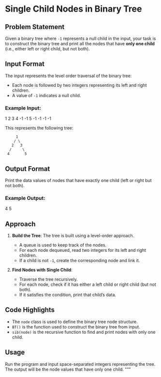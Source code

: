 # Single Child Nodes in Binary Tree

## Problem Statement

Given a binary tree where `-1` represents a null child in the input, your task is to construct the binary tree and print all the nodes that have **only one child** (i.e., either left or right child, but not both).

## Input Format

The input represents the level order traversal of the binary tree:
- Each node is followed by two integers representing its left and right children.
- A value of `-1` indicates a null child.

### Example Input:
1 2 3 4 -1 -1 5 -1 -1 -1 -1

This represents the following tree:

````
     1
    / \
   2   3
  /     \
 4       5
````

## Output Format

Print the data values of nodes that have exactly one child (left or right but not both).

### Example Output:
4 5

## Approach

1. **Build the Tree**: The tree is built using a level-order approach.
   - A queue is used to keep track of the nodes.
   - For each node dequeued, read two integers for its left and right children.
   - If a child is not `-1`, create the corresponding node and link it.

2. **Find Nodes with Single Child**:
   - Traverse the tree recursively.
   - For each node, check if it has either a left child or right child (but not both).
   - If it satisfies the condition, print that child’s data.

## Code Highlights

- The `node` class is used to define the binary tree node structure.
- `BT()` is the function used to construct the binary tree from input.
- `sib(node)` is the recursive function to find and print nodes with only one child.

## Usage

Run the program and input space-separated integers representing the tree.
The output will be the node values that have only one child.
"""
